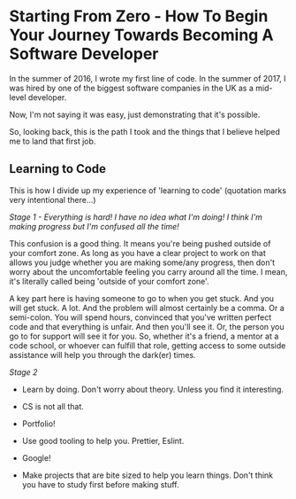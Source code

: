 # Starting From Zero - How To Begin Your Journey Towards Becoming A Software Developer

In the summer of 2016, I wrote my first line of code.
In the summer of 2017, I was hired by one of the biggest software companies in the UK as a mid-level developer.

Now, I'm not saying it was easy, just demonstrating that it's possible.

So, looking back, this is the path I took and the things that I believe helped me to land that first job.

## Learning to Code

This is how I divide up my experience of 'learning to code' (quotation marks very intentional there...)

*Stage 1 - Everything is hard! I have no idea what I'm doing! I think I'm making progress but I'm confused all the time!*

This confusion is a good thing. It means you're being pushed outside of your comfort zone. As long as you have a clear project to work on that allows you judge whether you are making some/any progress, then don't worry about the uncomfortable feeling you carry around all the time. I mean, it's literally called being 'outside of your comfort zone'.

A key part here is having someone to go to when you get stuck. And you will get stuck. A lot. And the problem will almost certainly be a comma. Or a semi-colon. You will spend hours, convinced that you've written perfect code and that everything is unfair. And then you'll see it. Or, the person you go to for support will see it for you. So, whether it's a friend, a mentor at a code school, or whoever can fulfill that role, getting access to some outside assistance will help you through the dark(er) times.

*Stage 2*

- Learn by doing. Don't worry about theory. Unless you find it interesting.
- CS is not all that.
- Portfolio!

- Use good tooling to help you. Prettier, Eslint.
- Google!
- Make projects that are bite sized to help you learn things. Don't think you have to study first before making stuff.

